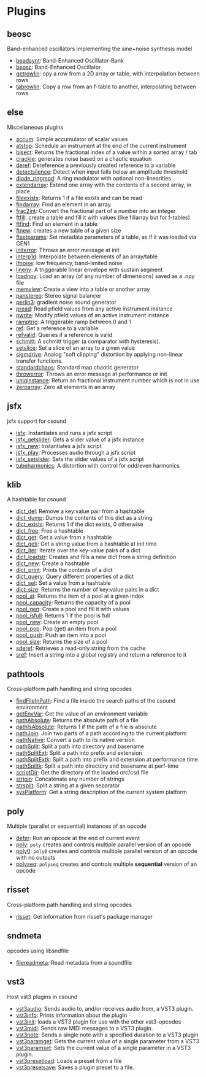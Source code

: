 # Plugins

## beosc

Band-enhanced oscillators implementing the sine+noise synthesis model

  * [beadsynt](opcodes/beadsynt.md): Band-Enhanced Oscillator-Bank
  * [beosc](opcodes/beosc.md): Band-Enhanced Oscillator
  * [getrowlin](opcodes/getrowlin.md): opy a row from a 2D array or table, with interpolation between rows
  * [tabrowlin](opcodes/tabrowlin.md): Copy a row from an f-table to another, interpolating between rows

## else

Miscellaneous plugins

  * [accum](opcodes/accum.md): Simple accumulator of scalar values
  * [atstop](opcodes/atstop.md): Schedule an instrument at the end of the current instrument
  * [bisect](opcodes/bisect.md): Returns the fractional index of a value within a sorted array / tab
  * [crackle](opcodes/crackle.md): generates noise based on a chaotic equation
  * [deref](opcodes/deref.md): Dereference a previously created reference to a variable
  * [detectsilence](opcodes/detectsilence.md): Detect when input falls below an amplitude threshold
  * [diode_ringmod](opcodes/diode_ringmod.md): A ring modulator with optional non-linearities
  * [extendarray](opcodes/extendarray.md): Extend one array with the contents of a second array, in place
  * [fileexists](opcodes/fileexists.md): Returns 1 if a file exists and can be read
  * [findarray](opcodes/findarray.md): Find an element in an array
  * [frac2int](opcodes/frac2int.md): Convert the fractional part of a number into an integer
  * [ftfill](opcodes/ftfill.md): create a table and fill it with values (like fillarray but for f-tables)
  * [ftfind](opcodes/ftfind.md): Find an element in a table
  * [ftnew](opcodes/ftnew.md): creates a new table of a given size
  * [ftsetparams](opcodes/ftsetparams.md): Set metadata parameters of a table, as if it was loaded via GEN1
  * [initerror](opcodes/initerror.md): Throws an error message at init
  * [interp1d](opcodes/interp1d.md): Interpolate between elements of an array/table
  * [lfnoise](opcodes/lfnoise.md): low frequency, band-limited noise
  * [linenv](opcodes/linenv.md): A triggerable linear envelope with sustain segment
  * [loadnpy](opcodes/loadnpy.md): Load an array (of any number of dimensions) saved as a .npy file
  * [memview](opcodes/memview.md): Create a view into a table or another array
  * [panstereo](opcodes/panstereo.md): Stereo signal balancer
  * [perlin3](opcodes/perlin3.md): gradient noise sound generator
  * [pread](opcodes/pread.md): Read pfield values from any active instrument instance
  * [pwrite](opcodes/pwrite.md): Modify pfield values of an active instrument instance
  * [ramptrig](opcodes/ramptrig.md): A triggerable ramp between 0 and 1
  * [ref](opcodes/ref.md): Get a reference to a variable
  * [refvalid](opcodes/refvalid.md): Queries if a reference is valid
  * [schmitt](opcodes/schmitt.md): A schmitt trigger (a comparator with hysteresis).
  * [setslice](opcodes/setslice.md): Set a slice of an array to a given value
  * [sigmdrive](opcodes/sigmdrive.md): Analog "soft clipping" distortion by applying non-linear transfer functions.
  * [standardchaos](opcodes/standardchaos.md): Standard map chaotic generator
  * [throwerror](opcodes/throwerror.md): Throws an error message at performance or init
  * [uniqinstance](opcodes/uniqinstance.md): Return an fractional instrument number which is not in use
  * [zeroarray](opcodes/zeroarray.md): Zero all elements in an array

## jsfx

jsfx support for csound

  * [jsfx](opcodes/jsfx.md): Instantiates and runs a jsfx script
  * [jsfx_getslider](opcodes/jsfx_getslider.md): Gets a slider value of a jsfx instance
  * [jsfx_new](opcodes/jsfx_new.md): Instantiates a jsfx script
  * [jsfx_play](opcodes/jsfx_play.md): Processes audio through a jsfx script
  * [jsfx_setslider](opcodes/jsfx_setslider.md): Sets the slider values of a jsfx script
  * [tubeharmonics](opcodes/tubeharmonics.md): A distortion with control for odd/even harmonics

## klib

A hashtable for csound

  * [dict_del](opcodes/dict_del.md): Remove a key:value pair from a hashtable
  * [dict_dump](opcodes/dict_dump.md): Dumps the contents of this dict as a string
  * [dict_exists](opcodes/dict_exists.md): Returns 1 if the dict exists, 0 otherwise
  * [dict_free](opcodes/dict_free.md): Free a hashtable
  * [dict_get](opcodes/dict_get.md): Get a value from a hashtable
  * [dict_geti](opcodes/dict_geti.md): Get a string value from a hashtable at init time
  * [dict_iter](opcodes/dict_iter.md): Iterate over the key-value pairs of a dict
  * [dict_loadstr](opcodes/dict_loadstr.md): Creates and fills a new dict from a string definition
  * [dict_new](opcodes/dict_new.md): Create a hashtable
  * [dict_print](opcodes/dict_print.md): Prints the contents of a dict
  * [dict_query](opcodes/dict_query.md): Query different properties of a dict
  * [dict_set](opcodes/dict_set.md): Set a value from a hashtable
  * [dict_size](opcodes/dict_size.md): Returns the number of key:value pairs in a dict
  * [pool_at](opcodes/pool_at.md): Returns the item of a pool at a given index
  * [pool_capacity](opcodes/pool_capacity.md): Returns the capacity of a pool
  * [pool_gen](opcodes/pool_gen.md): Create a pool and fill it with values
  * [pool_isfull](opcodes/pool_isfull.md): Returns 1 if the pool is full
  * [pool_new](opcodes/pool_new.md): Create an empty  pool
  * [pool_pop](opcodes/pool_pop.md): Pop (get) an item from a pool
  * [pool_push](opcodes/pool_push.md): Push an item into a pool
  * [pool_size](opcodes/pool_size.md): Returns the size of a pool
  * [sderef](opcodes/sderef.md): Retrieves a read-only string from the cache
  * [sref](opcodes/sref.md): Insert a string into a global registry and return a reference to it

## pathtools

Cross-platform path handling and string opcodes

  * [findFileInPath](opcodes/findFileInPath.md): Find a file inside the search paths of the csound environment
  * [getEnvVar](opcodes/getEnvVar.md): Get the value of an environment variable
  * [pathAbsolute](opcodes/pathAbsolute.md): Returns the absolute path of a file
  * [pathIsAbsolute](opcodes/pathIsAbsolute.md): Returns 1 if the path of a file is absolute
  * [pathJoin](opcodes/pathJoin.md): Join two parts of a path according to the current platform
  * [pathNative](opcodes/pathNative.md): Convert a path to its native version
  * [pathSplit](opcodes/pathSplit.md): Split a path into directory and basename
  * [pathSplitExt](opcodes/pathSplitExt.md): Split a path into prefix and extension
  * [pathSplitExtk](opcodes/pathSplitExtk.md): Split a path into prefix and extension at performance time
  * [pathSplitk](opcodes/pathSplitk.md): Split a path into directory and basename at perf-time
  * [scriptDir](opcodes/scriptDir.md): Get the directory of the loaded orc/csd file
  * [strjoin](opcodes/strjoin.md): Concatenate any number of strings
  * [strsplit](opcodes/strsplit.md): Split a string at a given separator
  * [sysPlatform](opcodes/sysPlatform.md): Get a string description of the current system platform

## poly

Multiple (parallel or sequential) instances of an opcode

  * [defer](opcodes/defer.md): Run an opcode at the end of current event
  * [poly](opcodes/poly.md): `poly` creates and controls multiple parallel version of an opcode
  * [poly0](opcodes/poly0.md): `poly0` creates and controls multiple parallel version of an opcode with no outputs
  * [polyseq](opcodes/polyseq.md): `polyseq` creates and controls multiple **sequential** version of an opcode

## risset

Cross-platform path handling and string opcodes

  * [risset](opcodes/risset.md): Get information from risset's package manager

## sndmeta

opcodes using libsndfile

  * [filereadmeta](opcodes/filereadmeta.md): Read metadata from a soundfile

## vst3

Host vst3 plugins in csound

  * [vst3audio](opcodes/vst3audio.md): Sends audio to, and/or receives audio from, a VST3 plugin.
  * [vst3info](opcodes/vst3info.md): Prints information about the plugin
  * [vst3init](opcodes/vst3init.md): loads a VST3 plugin for use with the other vst3-opcodes
  * [vst3midi](opcodes/vst3midi.md): Sends raw MIDI messages to a VST3 plugin.
  * [vst3note](opcodes/vst3note.md): Sends a single note with a specified duration to a VST3 plugin
  * [vst3paramget](opcodes/vst3paramget.md): Gets the current value of a single parameter from a VST3
  * [vst3paramset](opcodes/vst3paramset.md): Sets the current value of a single parameter in a VST3 plugin.
  * [vst3presetload](opcodes/vst3presetload.md): Loads a preset from a file
  * [vst3presetsave](opcodes/vst3presetsave.md): Saves a plugin preset to a file.
